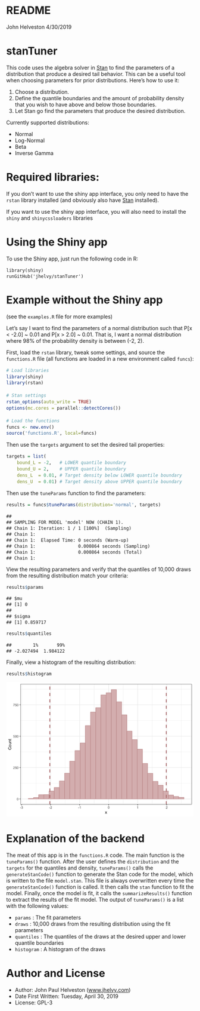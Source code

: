 README
================
John Helveston
4/30/2019

# stanTuner

This code uses the algebra solver in [Stan](https://mc-stan.org/) to
find the parameters of a distribution that produce a desired tail
behavior. This can be a useful tool when choosing parameters for prior
distributions. Here’s how to use it:

1.  Choose a distribution.
2.  Define the quantile boundaries and the amount of probability density
    that you wish to have above and below those boundaries.
3.  Let Stan go find the parameters that produce the desired
    distribution.

Currently supported distributions:

  - Normal
  - Log-Normal
  - Beta
  - Inverse Gamma

# Required libraries:

If you don’t want to use the shiny app interface, you only need to have
the `rstan` library installed (and obviously also have
[Stan](https://mc-stan.org/) installed).

If you want to use the shiny app interface, you will also need to
install the `shiny` and `shinycssloaders` libraries

# Using the Shiny app

To use the Shiny app, just run the following code in R:

    library(shiny)
    runGitHub('jhelvy/stanTuner')

# Example without the Shiny app

(see the `examples.R` file for more examples)

Let’s say I want to find the parameters of a normal distribution such
that P\[x \< -2.0\] ~ 0.01 and P\[x \> 2.0\] ~ 0.01. That is, I want a
normal distribution where 98% of the probability density is between (-2,
2).

First, load the `rstan` library, tweak some settings, and source the
`functions.R` file (all functions are loaded in a new environment called
`funcs`):

``` r
# Load libraries
library(shiny)
library(rstan)

# Stan settings
rstan_options(auto_write = TRUE)
options(mc.cores = parallel::detectCores())

# Load the functions
funcs <- new.env()
source('functions.R', local=funcs)
```

Then use the `targets` argument to set the desired tail properties:

``` r
targets = list(
    bound_L = -2,   # LOWER quantile boundary
    bound_U = 2,    # UPPER quantile boundary
    dens_L  = 0.01, # Target density below LOWER quantile boundary
    dens_U  = 0.01) # Target density above UPPER quantile boundary
```

Then use the `tuneParams` function to find the parameters:

``` r
results = funcs$tuneParams(distribution='normal', targets)
```

    ## 
    ## SAMPLING FOR MODEL 'model' NOW (CHAIN 1).
    ## Chain 1: Iteration: 1 / 1 [100%]  (Sampling)
    ## Chain 1: 
    ## Chain 1:  Elapsed Time: 0 seconds (Warm-up)
    ## Chain 1:                0.000864 seconds (Sampling)
    ## Chain 1:                0.000864 seconds (Total)
    ## Chain 1:

View the resulting parameters and verify that the quantiles of 10,000
draws from the resulting distribution match your criteria:

``` r
results$params
```

    ## $mu
    ## [1] 0
    ## 
    ## $sigma
    ## [1] 0.859717

``` r
results$quantiles
```

    ##        1%       99% 
    ## -2.027494  1.984122

Finally, view a histogram of the resulting distribution:

``` r
results$histogram
```

![](README_files/figure-gfm/unnamed-chunk-5-1.png)<!-- -->

# Explanation of the backend

The meat of this app is in the `functions.R` code. The main function is
the `tuneParams()` function. After the user defines the `distribution`
and the `targets` for the quantiles and density, `tuneParams()` calls
the `generateStanCode()` function to generate the Stan code for the
model, which is written to the file `model.stan`. This file is always
overwritten every time the `generateStanCode()` function is called. It
then calls the `stan` function to fit the model. Finally, once the model
is fit, it calls the `summarizeResults()` function to extract the
results of the fit model. The output of `tuneParams()` is a list with
the following values:

  - `params` : The fit parameters
  - `draws` : 10,000 draws from the resulting distribution using the fit
    parameters
  - `quantiles` : The quantiles of the draws at the desired upper and
    lower quantile boundaries
  - `histogram` : A histogram of the draws

# Author and License

  - Author: John Paul Helveston (www.jhelvy.com)
  - Date First Written: Tuesday, April 30, 2019
  - License: GPL-3
